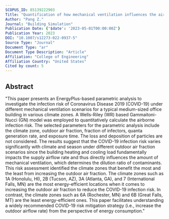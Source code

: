 ```yaml
---
SCOPUS_ID: 85139222903
Title: "Quantification of how mechanical ventilation influences the airborne infection risk of COVID-19 and HVAC energy consumption in office buildings"
Author: "Pang Z."
Journal: "Building Simulation"
Publication Date: {'$date': '2023-05-01T00:00:00Z'}
Publication Year: 2023
DOI: "10.1007/s12273-022-0937-5"
Source Type: "Journal"
Document Type: "ar"
Document Type Description: "Article"
Affiliation: "College of Engineering"
Affiliation Country: "United States"
Cited by count: 5
---
```


## Abstract
"This paper presents an EnergyPlus-based parametric analysis to investigate the infection risk of Coronavirus Disease 2019 (COVID-19) under different mechanical ventilation scenarios for a typical medium-sized office building in various climate zones. A Wells-Riley (WR) based Gammaitoni-Nucci (GN) model was employed to quantitatively calculate the airborne infection risk. The selected parameters for the parametric analysis include the climate zone, outdoor air fraction, fraction of infectors, quanta generation rate, and exposure time. The loss and deposition of particles are not considered. The results suggest that the COVID-19 infection risk varies significantly with climate and season under different outdoor air fraction scenarios since the building heating and cooling load fundamentally impacts the supply airflow rate and thus directly influences the amount of mechanical ventilation, which determines the dilution ratio of contaminants. This risk assessment identified the climate zones that benefit the most and the least from increasing the outdoor air fraction. The climate zones such as 1A (Honolulu, HI), 2B (Tucson, AZ), 3A (Atlanta, GA), and 7 (International Falls, MN) are the most energy-efficient locations when it comes to increasing the outdoor air fraction to reduce the COVID-19 infection risk. In contrast, the climate zones such as 6A (Rochester, MN) and 6B (Great Falls, MT) are the least energy-efficient ones. This paper facilitates understanding a widely recommended COVID-19 risk mitigation strategy (i.e., increase the outdoor airflow rate) from the perspective of energy consumption."
